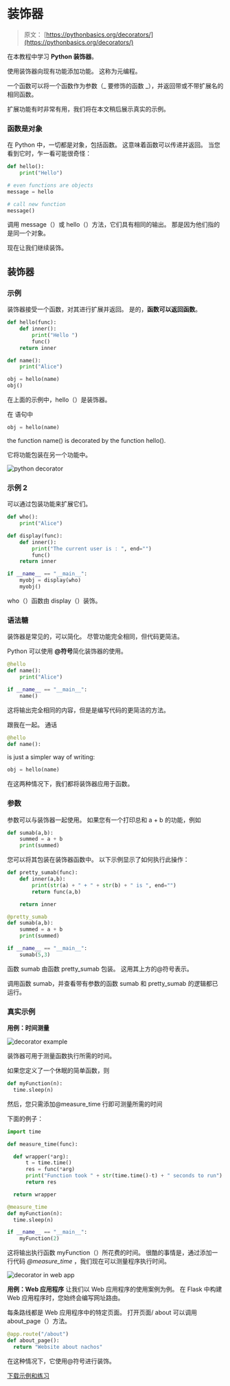 # 装饰器

> 原文： [https://pythonbasics.org/decorators/](https://pythonbasics.org/decorators/)

在本教程中学习 **Python 装饰器**。

使用装饰器向现有功能添加功能。 这称为元编程。

一个函数可以将一个函数作为参数（_ 要修饰的函数 _），并返回带或不带扩展名的相同函数。

扩展功能有时非常有用，我们将在本文稍后展示真实的示例。



### 函数是对象

在 Python 中，一切都是对象，包括函数。 这意味着函数可以传递并返回。 当您看到它时，乍一看可能很奇怪：

```py
def hello():                                                                                                
    print("Hello")                                                                                          

# even functions are objects                                                                                
message = hello                                                                                             

# call new function                                                                                         
message()          

```

调用 message（）或 hello（）方法，它们具有相同的输出。 那是因为他们指的是同一个对象。

现在让我们继续装饰。

## 装饰器

### 示例

装饰器接受一个函数，对其进行扩展并返回。 是的，**函数可以返回函数**。

```py
def hello(func):                                                                                            
    def inner():                                                                                            
        print("Hello ")                                                                                     
        func()                                                                                              
    return inner                                                                                            

def name():                                                                                                 
    print("Alice")                                                                                          

obj = hello(name)                                                                                           
obj()          

```

在上面的示例中，hello（）是装饰器。

在
语句中

```py
obj = hello(name)          

```

the function name() is decorated by the function hello().

它将功能包装在另一个功能中。

![python decorator](img/57fb7912dc28c38162a13f0cba302365.jpg)

### 示例 2

可以通过包装功能来扩展它们。

```py
def who():                                                                                                  
    print("Alice")                                                                                          

def display(func):                                                                                          
    def inner():                                                                                            
        print("The current user is : ", end="")                                                             
        func()                                                                                              
    return inner                                                                                            

if __name__ == "__main__":                                                                                  
    myobj = display(who)                                                                                    
    myobj()       

```

who（）函数由 display（）装饰。

### 语法糖

装饰器是常见的，可以简化。 尽管功能完全相同，但代码更简洁。

Python 可以使用 **@符号**简化装饰器的使用。

```py
@hello                                                                                                      
def name():                                                                                                 
    print("Alice")                                                                                          

if __name__ == "__main__":                                                                                  
    name()                          

```

这将输出完全相同的内容，但是是编写代码的更简洁的方法。

跟我在一起。 通话

```py
@hello                                                                                                      
def name():   

```

is just a simpler way of writing:

```py
obj = hello(name)          

```

在这两种情况下，我们都将装饰器应用于函数。

### 参数

参数可以与装饰器一起使用。 如果您有一个打印总和 a + b 的功能，例如

```py
def sumab(a,b):                                                                                             
    summed = a + b                                                                                          
    print(summed)

```

您可以将其包装在装饰器函数中。
以下示例显示了如何执行此操作：

```py
def pretty_sumab(func):                                                                                     
    def inner(a,b):                                                                                         
        print(str(a) + " + " + str(b) + " is ", end="")                                                     
        return func(a,b)                                                                                    

    return inner                                                                                            

@pretty_sumab                                                                                               
def sumab(a,b):                                                                                             
    summed = a + b                                                                                          
    print(summed)                                                                                      

if __name__ == "__main__":                                                                                  
    sumab(5,3)             

```

函数 sumab 由函数 pretty_sumab 包装。 这用其上方的@符号表示。

调用函数 sumab，并查看带有参数的函数 sumab 和 pretty_sumab 的逻辑都已运行。

### 真实示例

**用例：时间测量**

![decorator example](img/8292ea0593c00b16347673105d653bcc.jpg)

装饰器可用于测量函数执行所需的时间。

如果您定义了一个休眠的简单函数，则

```py
def myFunction(n):                                                                                                        
  time.sleep(n)                                                                                                           

```

然后，您只需添加@measure_time 行即可测量所需的时间

下面的例子：

```py
import time                                                                                                               

def measure_time(func):                                                                                                   

  def wrapper(*arg):                                                                                                      
      t = time.time()                                                                                                     
      res = func(*arg)                                                                                                    
      print("Function took " + str(time.time()-t) + " seconds to run")                                                    
      return res                                                                                                          

  return wrapper                                                                                                          

@measure_time                                                                                                             
def myFunction(n):                                                                                                        
  time.sleep(n)                                                                                                           

if __name__ == "__main__":                                                                                                
    myFunction(2)      

```

这将输出执行函数 myFunction（）所花费的时间。 很酷的事情是，通过添加一行代码 _@measure_time_ ，我们现在可以测量程序执行时间。

![decorator in web app](img/5ec64e3c0ecbb2c70baadd00712318da.jpg)

**用例：Web 应用程序**
让我们以 Web 应用程序的使用案例为例。 在 Flask 中构建 Web 应用程序时，您始终会编写网址路由。

每条路线都是 Web 应用程序中的特定页面。
打开页面/ about 可以调用 about_page（）方法。

```py
@app.route("/about")
def about_page():
  return "Website about nachos"

```

在这种情况下，它使用@符号进行装饰。

[下载示例和练习](https://gum.co/dcsp)